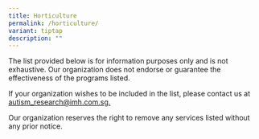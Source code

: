 ```yaml
---
title: Horticulture
permalink: /horticulture/
variant: tiptap
description: ""
---
```

<p>The list provided below is for information purposes only and is not exhaustive.
Our organization does not endorse or guarantee the effectiveness of the
programs listed.</p>
<p>If your organization wishes to be included in the list, please contact
us at <a href="mailto:autism_research@imh.com.sg" rel="noopener noreferrer nofollow" target="_blank">autism_research@imh.com.sg. </a>
</p>
<p>Our organization reserves the right to remove any services listed without
any prior notice.</p>